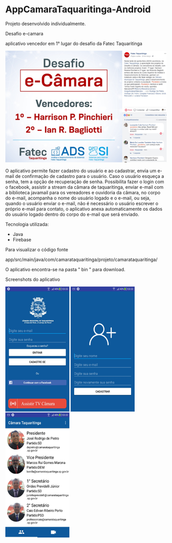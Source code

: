 # AppCamaraTaquaritinga-Android

Projeto desenvolvido individualmente.

Desafio e-camara 

aplicativo vencedor em 1° lugar do desafio da Fatec Taquaritinga 

![](img/desafio.jpg)




O aplicativo permite fazer cadastro do usuário e ao cadastrar, envia um e-mail de confirmação de cadastro para o usuário.
Caso o usuário esqueça a senha, tem a opção de recuperação de senha. Possibilita fazer o login com o facebook, assistir a stream da câmara de taquaritinga, enviar e-mail  com a biblioteca javamail para os vereadores e ouvidoria da câmara, no corpo do e-mail, acompanha o nome do usuário logado e o e-mail, ou seja, quando o usuário enviar o e-mail, não é necessário o usuário escrever o próprio e-mail para contato, o aplicativo anexa automaticamente os dados do usuário logado dentro do corpo do e-mail que será enviado.

Tecnologia utilizada:

* Java
* Firebase

Para visualizar o código fonte

app/src/main/java/com/camarataquaritinga/projeto/camarataquaritinga/


O aplicativo encontra-se na pasta  " bin "  para download.


Screenshots do aplicativo
 
<img src="img/desafio1.jpg" height="390" width="200"> <img src="img/desafio2.jpg" height="390" width="200">  <img src="img/desafio3.jpg" height="390" width="200">






